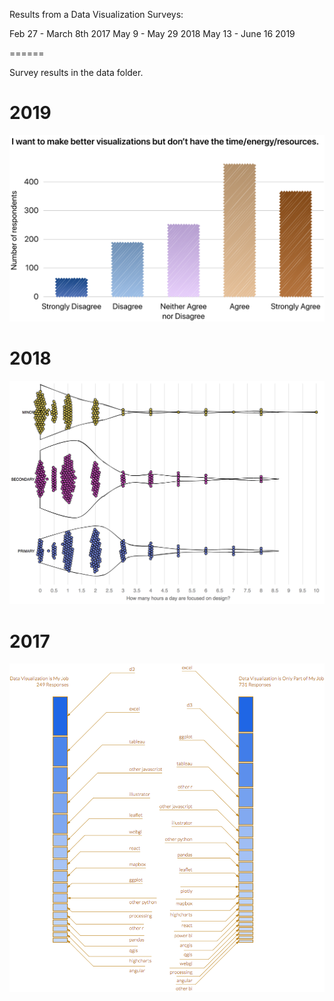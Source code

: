 Results from a Data Visualization Surveys:

Feb 27 - March 8th 2017
May 9 - May 29 2018
May 13 - June 16 2019

======

Survey results in the data folder.

# 2019
[![not enough time responses](visualization/2019_results_viz.png "not enough time responses")](https://medium.com/nightingale/2019-annual-data-visualization-survey-results-334d3523073f)

# 2018

[![design time distribution](visualization/2018_results_viz.png "design time distribution")](https://medium.com/@Elijah_Meeks/2018-data-visualization-survey-results-26a90856476b)

# 2017

[![Tool Split](visualization/tool_makeup_by_focus.png "tool split")](https://medium.com/p/40688830b9f2)
